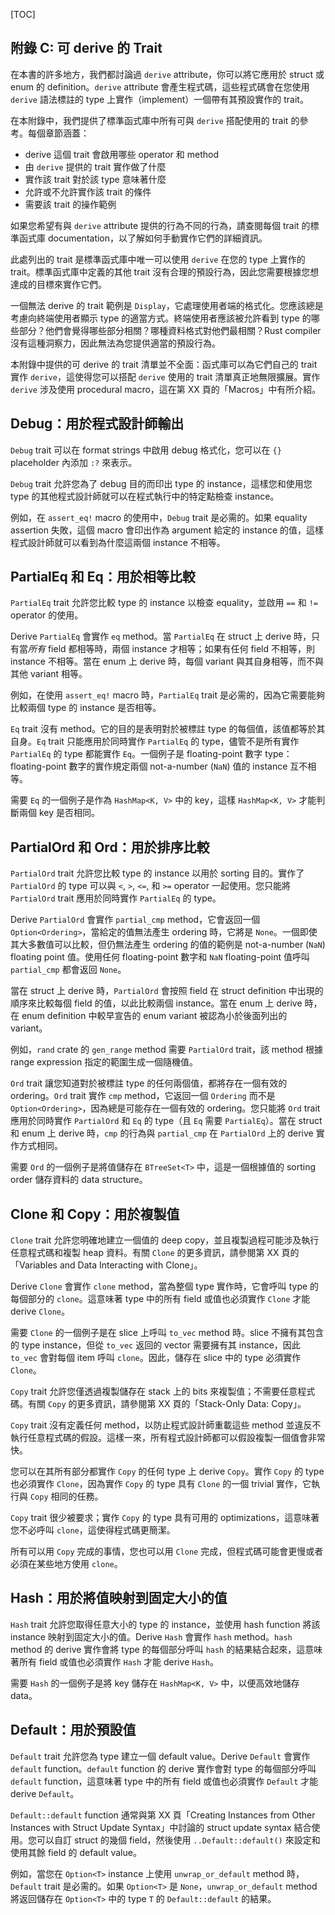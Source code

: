 <!-- DO NOT EDIT THIS FILE.

This file is periodically generated from the content in the `/src/`
directory, so all fixes need to be made in `/src/`.
-->

[TOC]

## 附錄 C: 可 derive 的 Trait

在本書的許多地方，我們都討論過 `derive` attribute，你可以將它應用於 struct 或 enum 的 definition。`derive` attribute 會產生程式碼，這些程式碼會在您使用 `derive` 語法標註的 type 上實作（implement）一個帶有其預設實作的 trait。

在本附錄中，我們提供了標準函式庫中所有可與 `derive` 搭配使用的 trait 的參考。每個章節涵蓋：

*   derive 這個 trait 會啟用哪些 operator 和 method
*   由 `derive` 提供的 trait 實作做了什麼
*   實作該 trait 對於該 type 意味著什麼
*   允許或不允許實作該 trait 的條件
*   需要該 trait 的操作範例

如果您希望有與 `derive` attribute 提供的行為不同的行為，請查閱每個 trait 的標準函式庫 documentation，以了解如何手動實作它們的詳細資訊。

此處列出的 trait 是標準函式庫中唯一可以使用 `derive` 在您的 type 上實作的 trait。標準函式庫中定義的其他 trait 沒有合理的預設行為，因此您需要根據您想達成的目標來實作它們。

一個無法 derive 的 trait 範例是 `Display`，它處理使用者端的格式化。您應該總是考慮向終端使用者顯示 type 的適當方式。終端使用者應該被允許看到 type 的哪些部分？他們會覺得哪些部分相關？哪種資料格式對他們最相關？Rust compiler 沒有這種洞察力，因此無法為您提供適當的預設行為。

本附錄中提供的可 derive 的 trait 清單並不全面：函式庫可以為它們自己的 trait 實作 `derive`，這使得您可以搭配 `derive` 使用的 trait 清單真正地無限擴展。實作 `derive` 涉及使用 procedural macro，這在第 XX 頁的「Macros」中有所介紹。

## Debug：用於程式設計師輸出

`Debug` trait 可以在 format strings 中啟用 debug 格式化，您可以在 `{}` placeholder 內添加 `:?` 來表示。

`Debug` trait 允許您為了 debug 目的而印出 type 的 instance，這樣您和使用您 type 的其他程式設計師就可以在程式執行中的特定點檢查 instance。

例如，在 `assert_eq!` macro 的使用中，`Debug` trait 是必需的。如果 equality assertion 失敗，這個 macro 會印出作為 argument 給定的 instance 的值，這樣程式設計師就可以看到為什麼這兩個 instance 不相等。

## PartialEq 和 Eq：用於相等比較

`PartialEq` trait 允許您比較 type 的 instance 以檢查 equality，並啟用 `==` 和 `!=` operator 的使用。

Derive `PartialEq` 會實作 `eq` method。當 `PartialEq` 在 struct 上 derive 時，只有當*所有* field 都相等時，兩個 instance 才相等；如果有任何 field 不相等，則 instance 不相等。當在 enum 上 derive 時，每個 variant 與其自身相等，而不與其他 variant 相等。

例如，在使用 `assert_eq!` macro 時，`PartialEq` trait 是必需的，因為它需要能夠比較兩個 type 的 instance 是否相等。

`Eq` trait 沒有 method。它的目的是表明對於被標註 type 的每個值，該值都等於其自身。`Eq` trait 只能應用於同時實作 `PartialEq` 的 type，儘管不是所有實作 `PartialEq` 的 type 都能實作 `Eq`。一個例子是 floating-point 數字 type：floating-point 數字的實作規定兩個 not-a-number (`NaN`) 值的 instance 互不相等。

需要 `Eq` 的一個例子是作為 `HashMap<K, V>` 中的 key，這樣 `HashMap<K, V>` 才能判斷兩個 key 是否相同。

## PartialOrd 和 Ord：用於排序比較

`PartialOrd` trait 允許您比較 type 的 instance 以用於 sorting 目的。實作了 `PartialOrd` 的 type 可以與 `<`, `>`, `<=`, 和 `>=` operator 一起使用。您只能將 `PartialOrd` trait 應用於同時實作 `PartialEq` 的 type。

Derive `PartialOrd` 會實作 `partial_cmp` method，它會返回一個 `Option<Ordering>`，當給定的值無法產生 ordering 時，它將是 `None`。一個即使其大多數值可以比較，但仍無法產生 ordering 的值的範例是 not-a-number (`NaN`) floating point 值。使用任何 floating-point 數字和 `NaN` floating-point 值呼叫 `partial_cmp` 都會返回 `None`。

當在 struct 上 derive 時，`PartialOrd` 會按照 field 在 struct definition 中出現的順序來比較每個 field 的值，以此比較兩個 instance。當在 enum 上 derive 時，在 enum definition 中較早宣告的 enum variant 被認為小於後面列出的 variant。

例如，`rand` crate 的 `gen_range` method 需要 `PartialOrd` trait，該 method 根據 range expression 指定的範圍生成一個隨機值。

`Ord` trait 讓您知道對於被標註 type 的任何兩個值，都將存在一個有效的 ordering。`Ord` trait 實作 `cmp` method，它返回一個 `Ordering` 而不是 `Option<Ordering>`，因為總是可能存在一個有效的 ordering。您只能將 `Ord` trait 應用於同時實作 `PartialOrd` 和 `Eq` 的 type（且 `Eq` 需要 `PartialEq`）。當在 struct 和 enum 上 derive 時，`cmp` 的行為與 `partial_cmp` 在 `PartialOrd` 上的 derive 實作方式相同。

需要 `Ord` 的一個例子是將值儲存在 `BTreeSet<T>` 中，這是一個根據值的 sorting order 儲存資料的 data structure。

## Clone 和 Copy：用於複製值

`Clone` trait 允許您明確地建立一個值的 deep copy，並且複製過程可能涉及執行任意程式碼和複製 heap 資料。有關 `Clone` 的更多資訊，請參閱第 XX 頁的「Variables and Data Interacting with Clone」。

Derive `Clone` 會實作 `clone` method，當為整個 type 實作時，它會呼叫 type 的每個部分的 `clone`。這意味著 type 中的所有 field 或值也必須實作 `Clone` 才能 derive `Clone`。

需要 `Clone` 的一個例子是在 slice 上呼叫 `to_vec` method 時。slice 不擁有其包含的 type instance，但從 `to_vec` 返回的 vector 需要擁有其 instance，因此 `to_vec` 會對每個 item 呼叫 `clone`。因此，儲存在 slice 中的 type 必須實作 `Clone`。

`Copy` trait 允許您僅透過複製儲存在 stack 上的 bits 來複製值；不需要任意程式碼。有關 `Copy` 的更多資訊，請參閱第 XX 頁的「Stack-Only Data: Copy」。

`Copy` trait 沒有定義任何 method，以防止程式設計師重載這些 method 並違反不執行任意程式碼的假設。這樣一來，所有程式設計師都可以假設複製一個值會非常快。

您可以在其所有部分都實作 `Copy` 的任何 type 上 derive `Copy`。實作 `Copy` 的 type 也必須實作 `Clone`，因為實作 `Copy` 的 type 具有 `Clone` 的一個 trivial 實作，它執行與 `Copy` 相同的任務。

`Copy` trait 很少被要求；實作 `Copy` 的 type 具有可用的 optimizations，這意味著您不必呼叫 `clone`，這使得程式碼更簡潔。

所有可以用 `Copy` 完成的事情，您也可以用 `Clone` 完成，但程式碼可能會更慢或者必須在某些地方使用 `clone`。

## Hash：用於將值映射到固定大小的值

`Hash` trait 允許您取得任意大小的 type 的 instance，並使用 hash function 將該 instance 映射到固定大小的值。Derive `Hash` 會實作 `hash` method。`hash` method 的 derive 實作會將 type 的每個部分呼叫 `hash` 的結果結合起來，這意味著所有 field 或值也必須實作 `Hash` 才能 derive `Hash`。

需要 `Hash` 的一個例子是將 key 儲存在 `HashMap<K, V>` 中，以便高效地儲存 data。

## Default：用於預設值

`Default` trait 允許您為 type 建立一個 default value。Derive `Default` 會實作 `default` function。`default` function 的 derive 實作會對 type 的每個部分呼叫 `default` function，這意味著 type 中的所有 field 或值也必須實作 `Default` 才能 derive `Default`。

`Default::default` function 通常與第 XX 頁「Creating Instances from Other Instances with Struct Update Syntax」中討論的 struct update syntax 結合使用。您可以自訂 struct 的幾個 field，然後使用 `..Default::default()` 來設定和使用其餘 field 的 default value。

例如，當您在 `Option<T>` instance 上使用 `unwrap_or_default` method 時，`Default` trait 是必需的。如果 `Option<T>` 是 `None`，`unwrap_or_default` method 將返回儲存在 `Option<T>` 中的 type `T` 的 `Default::default` 的結果。